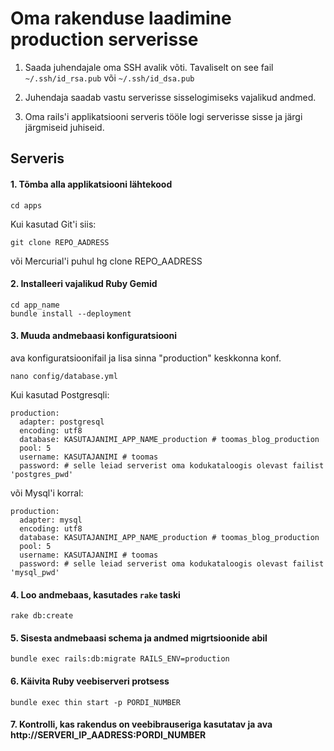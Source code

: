 Oma rakenduse laadimine production serverisse
=============

1. Saada juhendajale oma SSH avalik võti. Tavaliselt on see fail `~/.ssh/id_rsa.pub` või `~/.ssh/id_dsa.pub`

2. Juhendaja saadab vastu serverisse sisselogimiseks vajalikud andmed.

3. Oma rails'i applikatsiooni serveris tööle logi serverisse sisse ja järgi järgmiseid juhiseid.


Serveris
-------

#### 1. Tõmba alla applikatsiooni lähtekood 

    cd apps
    
Kui kasutad Git'i siis:

    git clone REPO_AADRESS
või Mercurial'i puhul
    hg clone REPO_AADRESS


#### 2. Installeeri vajalikud Ruby Gemid

    cd app_name 
    bundle install --deployment

#### 3. Muuda andmebaasi konfiguratsiooni

ava konfiguratsioonifail ja lisa sinna "production" keskkonna konf.

    nano config/database.yml

Kui kasutad Postgresqli:

    production:
      adapter: postgresql
      encoding: utf8
      database: KASUTAJANIMI_APP_NAME_production # toomas_blog_production
      pool: 5
      username: KASUTAJANIMI # toomas
      password: # selle leiad serverist oma kodukataloogis olevast failist 'postgres_pwd'

 või Mysql'i korral:

    production:
      adapter: mysql
      encoding: utf8
      database: KASUTAJANIMI_APP_NAME_production # toomas_blog_production
      pool: 5
      username: KASUTAJANIMI # toomas
      password: # selle leiad serverist oma kodukataloogis olevast failist 'mysql_pwd'

#### 4. Loo andmebaas, kasutades `rake` taski

    rake db:create
    
#### 5. Sisesta andmebaasi schema ja andmed migrtsioonide abil
    
    bundle exec rails:db:migrate RAILS_ENV=production
    
#### 6. Käivita Ruby veebiserveri protsess

    bundle exec thin start -p PORDI_NUMBER
    
#### 7. Kontrolli, kas rakendus on veebibrauseriga kasutatav ja ava http://SERVERI_IP_AADRESS:PORDI_NUMBER
